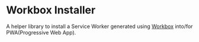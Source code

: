 # Workbox Installer

A helper library to install a Service Worker generated using [Workbox][workbox] into/for PWA(Progressive Web App).



















[workbox]: https://developers.google.com/web/tools/workbok